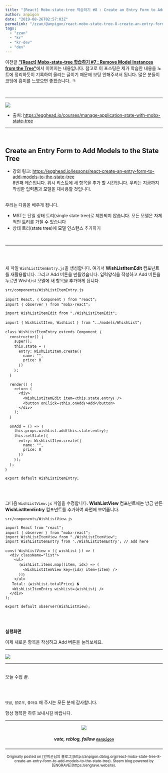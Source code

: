```yaml
---
title: "[React] Mobx-state-tree 학습하기 #8 : Create an Entry Form to Add Models to the State Tree"
author: anpigon
date: "2019-08-26T02:57:03Z"
permalink: "/zzan/@anpigon/react-mobx-state-tree-8-create-an-entry-form-to-add-models-to-the-state-tree"
tags:
  - "zzan"
  - "kr"
  - "kr-dev"
  - "dev"
---
```

이전글 [**"\[React\] Mobx-state-tree 학습하기 #7 : Remove Model Instances from the Tree"**](/zzan/@anpigon/react-native-manage-application-state-with-mobx-state-tree-7)에서 이어지는 내용입니다. 참고로 이 포스팅은 제가 학습한 내용을 노트에 정리하듯이 기록하여 올리는 글이기 때문에 보팅 안해주셔서 됩니다.  많은 분들이 코딩에 흥미를  느꼈으면 좋겠습니다.  ㅋ

<br>

***

![](https://files.steempeak.com/file/steempeak/anpigon/sYISPibs-E1848CE185A6E18486E185A9E186A820E1848BE185A5E186B9E18482E185B3E186AB20E18483E185B5E1848CE185A1E1848BE185B5E186AB.png)
* 출처: https://egghead.io/courses/manage-application-state-with-mobx-state-tree

***

<br>

## Create an Entry Form to Add Models to the State Tree

* 강의 링크: https://egghead.io/lessons/react-create-an-entry-form-to-add-models-to-the-state-tree
<br>8번째 레슨입니다. 위시 리스트에 새 항목을 추가 할 시간입니다. 우리는 지금까지 작성한 입력폼과 모델을 재사용할 것입니다.

<br>우리는 다음을 배우게 됩니다.

*  MST는 단일 상태 트리(single state tree)로 제한되지 않습니다. 모든 모델은 자체적인 트리를 가질 수 있습니다
* 상태 트리(state tree)에 모델 인스턴스 추가하기
<br>

***


<br><br>

새 파일 `WishListItemEntry.js`을 생성합니다. 여기서 **WishListItemEdit** 컴포넌트를 재활용합니다. 그리고 Add 버튼을 만들었습니다. 입력양식을 작성하고 Add 버튼을 누르면 WishList 모델에 새 항목을 추가하게 됩니다.

`src/components/WishListItemEntry.js`
```
import React, ｛ Component ｝ from "react";
import ｛ observer ｝ from "mobx-react";

import WishListItemEdit from "./WishListItemEdit";

import ｛ WishListItem, WishList ｝ from "../models/WhishList";

class WishListItemEntry extends Component ｛
  constructor() ｛
    super();
    this.state = ｛
      entry: WishListItem.create(｛
        name: "",
        price: 0
      ｝)
    ｝;
  ｝

  render() ｛
    return (
      <div>
        <WishListItemEdit item=｛this.state.entry｝ />
        <button onClick=｛this.onAdd｝>Add</button>
      </div>
    );
  ｝

  onAdd = () => ｛
    this.props.wishList.add(this.state.entry);
    this.setState(｛
      entry: WishListItem.create(｛
        name: "",
        price: 0
      ｝)
    ｝);
  ｝;
｝

export default WishListItemEntry;

```

<br><br>

그다음 `WishListView.js` 파일을 수정합니다. **WishListView** 컴포넌트에는 방금 만든 **WishListItemEntry** 컴포넌트를 추가하여 화면에 보여줍니다.

`src/components/WishListView.js`
```
import React from "react";
import ｛ observer ｝ from "mobx-react";
import WishListItemView from "./WishListItemView";
import WishListItemEntry from './WishListItemEntry'; // add here

const WishListView = (｛ wishList ｝) => (
  <div className="list">
    <ul>
      ｛wishList.items.map((item, idx) => (
        <WishListItemView key=｛idx｝ item=｛item｝ />
      ))｝
    </ul>
   Total: ｛wishList.totalPrice｝ 💲
   <WishListItemEntry wishList=｛wishList｝ />
  </div>
);

export default observer(WishListView);
```

<br>
<br>

**실행화면**

이제 새로운 항목을 작성하고 Add 버튼을 눌러보세요.

***
![](https://files.steempeak.com/file/steempeak/anpigon/fGBLZ36K-2019-08-252017-12-49.2019-08-252017_13_29.gif)
***

<br>오늘 수업 끝.

<br>
<br>

 `댓글`, `팔로우`, `좋아요` 해 주시는 모든 분께 감사합니다.

항상 행복한 하루 보내시길 바랍니다.

*** 

<center><img src='https://steemitimages.com/400x0/https://cdn.steemitimages.com/DQmQmWhMN6zNrLmKJRKhvSScEgWZmpb8zCeE2Gray1krbv6/BC054B6E-6F73-46D0-88E4-C88EB8167037.jpeg'><h5>vote, reblog, follow <code><a href='/@anpigon'>@anpigon</a></code></h5></center>

***
<center><sup>Originally posted on [안피곤님의 블로그](http://anpigon.dblog.org/react-mobx-state-tree-8-create-an-entry-form-to-add-models-to-the-state-tree). Steem blog powered by [ENGRAVE](https://engrave.website).</sup></center>